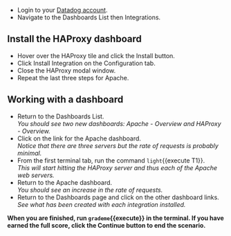 * Login to your <a href="https://app.datadoghq.com" target="_datadog">Datadog account</a>.  
* Navigate to the Dashboards List then Integrations.

## Install the HAProxy dashboard
* Hover over the HAProxy tile and click the Install button.
* Click Install Integration on the Configuration tab.
* Close the HAProxy modal window.
* Repeat the last three steps for Apache.

## Working with a dashboard

* Return to the Dashboards List.<br>
  *You should see two new dashboards: Apache - Overview and HAProxy - Overview.*
* Click on the link for the Apache dashboard. <br>
  *Notice that there are three servers but the rate of requests is probably minimal.*
* From the first terminal tab, run the command `light`{{execute T1}}.<br>
  *This will start hitting the HAProxy server and thus each of the Apache web servers.*
* Return to the Apache dashboard.<br>
  *You should see an increase in the rate of requests.*
* Return to the Dashboards page and click on the other dashboard links.<br>
  *See what has been created with each integration installed.*

**When you are finished, run `grademe`{{execute}} in the terminal. If you have earned the full score, click the **Continue** button to end the scenario.**
